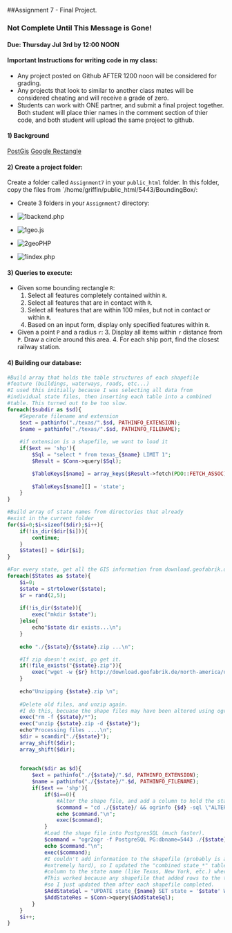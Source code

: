 ##Assignment 7 - Final Project.

### Not Complete Until This Message is Gone!

#### Due: Thursday Jul 3rd by 12:00 NOON

#### Important Instructions for writing code in my class:

>
- Any project posted on Github AFTER 1200 noon will be considered for grading.
- Any projects that look to similar to another class mates will be considered cheating and will receive a grade of zero.
- Students can work with ONE partner, and submit a final project together. Both student will place thier names in the comment section of thier code, and both student will upload the same project to github. 

#### 1) Background

[PostGis](http://postgis.net/docs/manual-2.1/reference.html#PostGIS_Types)
[Google Rectangle](https://developers.google.com/maps/documentation/javascript/examples/rectangle-simple)

#### 2) Create a project folder:

Create a folder called `Assignment7` in your `public_html` folder. In this folder, copy the files from `/home/griffin/public_html/5443/BoundingBox/:

- Create 3 folders in your `Assignment7` directory:

- ![1]backend.php
- ![1]geo.js
- ![2]geoPHP
- ![1]index.php

#### 3) Queries to execute:

-  Given some bounding rectangle `R`:
    1. Select all features completely contained within `R`.
    2. Select all features that are in contact with `R`.
    3. Select all features that are within 100 miles, but not in contact or within `R`.
    2. Based on an input form, display only specified features within `R`.
- Given a point `P` and a radius `r`:
    3. Display all items within `r` distance from `P`. Draw a circle around this area.
    4. For each ship port, find the closest railway station.

#### 4) Building our database:

```php
#Build array that holds the table structures of each shapefile
#feature (buildings, waterways, roads, etc...)
#I used this initially because I was selecting all data from 
#individual state files, then inserting each table into a combined
#table. This turned out to be too slow.
foreach($subdir as $sd){
    #Seperate filename and extension
	$ext = pathinfo("./texas/".$sd, PATHINFO_EXTENSION);
	$name = pathinfo("./texas/".$sd, PATHINFO_FILENAME);
    
    #if extension is a shapefile, we want to load it
	if($ext == 'shp'){
		$Sql = "select * from texas_{$name} LIMIT 1";
		$Result = $Conn->query($Sql);

		$TableKeys[$name] = array_keys($Result->fetch(PDO::FETCH_ASSOC));
		
		$TableKeys[$name][] = 'state';
	}
}

#Build array of state names from directories that already
#exist in the current folder
for($i=0;$i<sizeof($dir);$i++){
	if(!is_dir($dir[$i])){
		continue;
	}
	$States[] = $dir[$i];
}

#For every state, get all the GIS information from download.geofabrik.de
foreach($States as $state){
	$i=0;
    $state = strtolower($state);
	$r = rand(2,5);
	
	if(!is_dir($state)){
        exec("mkdir $state");
    }else{
    	echo"$state dir exists...\n";
    }
    
    echo "./{$state}/{$state}.zip ...\n";

    #If zip doesn't exist, go get it.
	if(!file_exists("{$state}.zip")){
	    exec("wget -w {$r} http://download.geofabrik.de/north-america/us/{$state}-latest.shp.zip -O {$state}.zip");
	}
	
    echo"Unzipping {$state}.zip \n";
    
    #Delete old files, and unzip again.
    #I do this, becuase the shape files may have been altered using ogrinfo
    exec("rm -f {$state}/*");
	exec("unzip {$state}.zip -d {$state}");
	echo"Processing files ....\n";
	$dir = scandir("./{$state}");
	array_shift($dir);
	array_shift($dir);
	
    
	foreach($dir as $d){
		$ext = pathinfo("./{$state}/".$d, PATHINFO_EXTENSION);
		$name = pathinfo("./{$state}/".$d, PATHINFO_FILENAME);
		if($ext == 'shp'){
			if($i==0){
                #Alter the shape file, and add a column to hold the states name.
				$command = "cd ./{$state}/ && ogrinfo {$d} -sql \"ALTER TABLE {$name} ADD COLUMN state varchar(48)\"";
				echo $command."\n";
		    	exec($command);
		    }
            #Load the shape file into PostgresSQL (much faster).
		    $command = "ogr2ogr -f PostgreSQL PG:dbname=5443 ./{$state}/{$d} -nln state_{$name} -update -progress -append";
		    echo $command."\n";
			exec($command);
            #I couldn't add information to the shapefile (probably is a way, but I didn't look
            #extremely hard), so I updated the "combined state_*" table and set the state
            #column to the state name (like Texas, New York, etc.) where state was null.
            #This worked because any shapefile that added rows to the table left state null,
            #so I just updated them after each shapefile completed.
			$AddStateSql = "UPDATE state_{$name} SET state = '$state' WHERE state IS NULL";
			$AddStateRes = $Conn->query($AddStateSql);
		}
	}
	$i++;
}
```


[1]: https://cdn1.iconfinder.com/data/icons/stilllife/24x24/filesystems/gnome-fs-directory.png
[2]: http://png-2.findicons.com/files/icons/2360/spirit20/20/file_php.png
[3]: http://www.lecollagiste.com/collanews/themes/lilina/web/media/folder.gif
